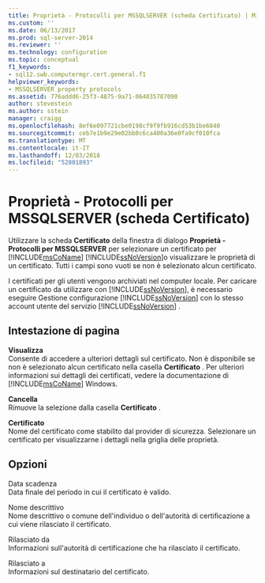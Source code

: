 ```yaml
---
title: Proprietà - Protocolli per MSSQLSERVER (scheda Certificato) | Microsoft Docs
ms.custom: ''
ms.date: 06/13/2017
ms.prod: sql-server-2014
ms.reviewer: ''
ms.technology: configuration
ms.topic: conceptual
f1_keywords:
- sql12.swb.computermgr.cert.general.f1
helpviewer_keywords:
- MSSQLSERVER property protocols
ms.assetid: 776addd6-25f3-4875-9a71-064035787090
author: stevestein
ms.author: sstein
manager: craigg
ms.openlocfilehash: 8ef6e097721cbe0198cf9f9fb916cd53b1be6840
ms.sourcegitcommit: ceb7e1b9e29e02bb0c6ca400a36e0fa9cf010fca
ms.translationtype: MT
ms.contentlocale: it-IT
ms.lasthandoff: 12/03/2018
ms.locfileid: "52801893"
---
```

# <a name="protocols-for-mssqlserver-properties-certificate-tab"></a>Proprietà - Protocolli per MSSQLSERVER (scheda Certificato)
  Utilizzare la scheda **Certificato** della finestra di dialogo **Proprietà - Protocolli per MSSQLSERVER** per selezionare un certificato per [!INCLUDE[msCoName](../../includes/msconame-md.md)] [!INCLUDE[ssNoVersion](../../includes/ssnoversion-md.md)]o visualizzare le proprietà di un certificato. Tutti i campi sono vuoti se non è selezionato alcun certificato.  
  
 I certificati per gli utenti vengono archiviati nel computer locale. Per caricare un certificato da utilizzare con [!INCLUDE[ssNoVersion](../../includes/ssnoversion-md.md)], è necessario eseguire Gestione configurazione [!INCLUDE[ssNoVersion](../../includes/ssnoversion-md.md)] con lo stesso account utente del servizio [!INCLUDE[ssNoVersion](../../includes/ssnoversion-md.md)] .  
  
## <a name="page-header"></a>Intestazione di pagina  
 **Visualizza**  
 Consente di accedere a ulteriori dettagli sul certificato. Non è disponibile se non è selezionato alcun certificato nella casella **Certificato** . Per ulteriori informazioni sui dettagli dei certificati, vedere la documentazione di [!INCLUDE[msCoName](../../includes/msconame-md.md)] Windows.  
  
 **Cancella**  
 Rimuove la selezione dalla casella **Certificato** .  
  
 **Certificato**  
 Nome del certificato come stabilito dal provider di sicurezza. Selezionare un certificato per visualizzarne i dettagli nella griglia delle proprietà.  
  
## <a name="options"></a>Opzioni  
 Data scadenza  
 Data finale del periodo in cui il certificato è valido.  
  
 Nome descrittivo  
 Nome descrittivo o comune dell'individuo o dell'autorità di certificazione a cui viene rilasciato il certificato.  
  
 Rilasciato da  
 Informazioni sull'autorità di certificazione che ha rilasciato il certificato.  
  
 Rilasciato a  
 Informazioni sul destinatario del certificato.  
  
  
